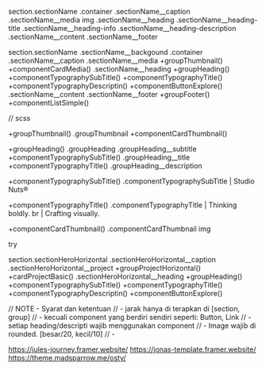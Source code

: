 section.sectionName
    .container
        .sectionName__caption
            .sectionName__media
                img
            .sectionName__heading
                .sectionName__heading-title
                .sectionName__heading-info 
                .sectionName__heading-description
            .sectionName__content
            .sectionName__footer



section.sectionName
    .sectionName__backgound
    .container
        .sectionName__caption
            .sectionName__media
                +groupThumbnail()
                    +componentCardMedia()
            .sectionName__heading
                +groupHeading()
                    +componentTypographySubTitle()
                    +componentTypographyTitle()
                    +componentTypographyDescriptin()
                    +componentButtonExplore()
            .sectionName__content
            .sectionName__footer
                +groupFooter()
                    +componentListSimple()



// scss

+groupThumbnail()
    .groupThumbnail
        +componentCardThumbnail()

+groupHeading()
    .groupHeading
        .groupHeading__subtitle
            +componentTypographySubTitle()
        .groupHeading__title
            +componentTypographyTitle()
        .groupHeading__description



+componentTypographySubTitle()
    .componentTypographySubTitle
        | Studio Nuts®

+componentTypographyTitle()
    .componentTypographyTitle
        | Thinking boldly.
        br
        | Crafting visually.

+componentCardThumbnail()
    .componentCardThumbnail
        img




try

section.sectionHeroHorizontal
    .sectionHeroHorizontal__caption
        .sectionHeroHorizontal__project
            +groupProjectHorizontal()
                +cardProjectBasic()
        .sectionHeroHorizontal__heading
            +groupHeading()
                +componentTypographySubTitle()
                +componentTypographyTitle()
                +componentTypographyDescriptin()
                +componentButtonExplore()



// NOTE - Syarat dan ketentuan
// - jarak hanya di terapkan di [section, group]
//      - kecuali component yang berdiri sendiri seperti: Button, Link 
// - setiap heading/descripti wajib menggunakan component
// - Image wajib di rounded. [besar/20, kecil/10]
// - 


https://jules-journey.framer.website/
https://jonas-template.framer.website/
https://theme.madsparrow.me/osty/